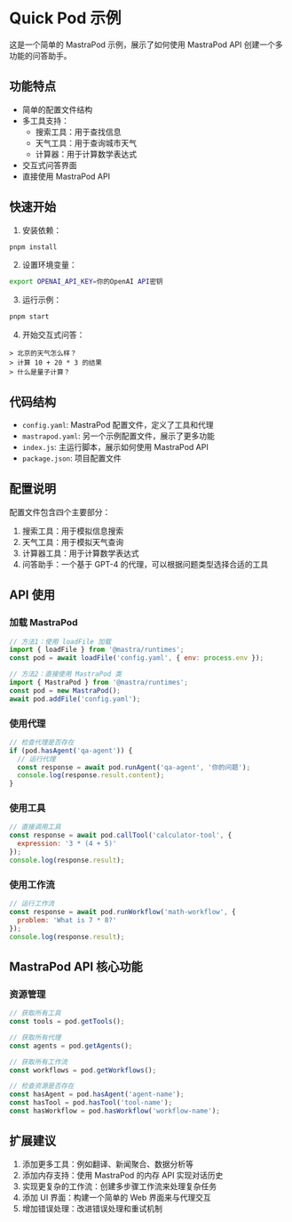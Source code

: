 # Quick Pod 示例

这是一个简单的 MastraPod 示例，展示了如何使用 MastraPod API 创建一个多功能的问答助手。

## 功能特点

- 简单的配置文件结构
- 多工具支持：
  - 搜索工具：用于查找信息
  - 天气工具：用于查询城市天气
  - 计算器：用于计算数学表达式
- 交互式问答界面
- 直接使用 MastraPod API

## 快速开始

1. 安装依赖：
```bash
pnpm install
```

2. 设置环境变量：
```bash
export OPENAI_API_KEY=你的OpenAI API密钥
```

3. 运行示例：
```bash
pnpm start
```

4. 开始交互式问答：
```
> 北京的天气怎么样？
> 计算 10 + 20 * 3 的结果
> 什么是量子计算？
```

## 代码结构

- `config.yaml`: MastraPod 配置文件，定义了工具和代理
- `mastrapod.yaml`: 另一个示例配置文件，展示了更多功能
- `index.js`: 主运行脚本，展示如何使用 MastraPod API
- `package.json`: 项目配置文件

## 配置说明

配置文件包含四个主要部分：

1. 搜索工具：用于模拟信息搜索
2. 天气工具：用于模拟天气查询
3. 计算器工具：用于计算数学表达式
4. 问答助手：一个基于 GPT-4 的代理，可以根据问题类型选择合适的工具

## API 使用

### 加载 MastraPod

```javascript
// 方法1：使用 loadFile 加载
import { loadFile } from '@mastra/runtimes';
const pod = await loadFile('config.yaml', { env: process.env });

// 方法2：直接使用 MastraPod 类
import { MastraPod } from '@mastra/runtimes';
const pod = new MastraPod();
await pod.addFile('config.yaml');
```

### 使用代理

```javascript
// 检查代理是否存在
if (pod.hasAgent('qa-agent')) {
  // 运行代理
  const response = await pod.runAgent('qa-agent', '你的问题');
  console.log(response.result.content);
}
```

### 使用工具

```javascript
// 直接调用工具
const response = await pod.callTool('calculator-tool', {
  expression: '3 * (4 + 5)'
});
console.log(response.result);
```

### 使用工作流

```javascript
// 运行工作流
const response = await pod.runWorkflow('math-workflow', {
  problem: 'What is 7 * 8?'
});
console.log(response.result);
```

## MastraPod API 核心功能

### 资源管理
```javascript
// 获取所有工具
const tools = pod.getTools();

// 获取所有代理
const agents = pod.getAgents();

// 获取所有工作流
const workflows = pod.getWorkflows();

// 检查资源是否存在
const hasAgent = pod.hasAgent('agent-name');
const hasTool = pod.hasTool('tool-name');
const hasWorkflow = pod.hasWorkflow('workflow-name');
```

## 扩展建议

1. 添加更多工具：例如翻译、新闻聚合、数据分析等
2. 添加内存支持：使用 MastraPod 的内存 API 实现对话历史
3. 实现更复杂的工作流：创建多步骤工作流来处理复杂任务
4. 添加 UI 界面：构建一个简单的 Web 界面来与代理交互
5. 增加错误处理：改进错误处理和重试机制 